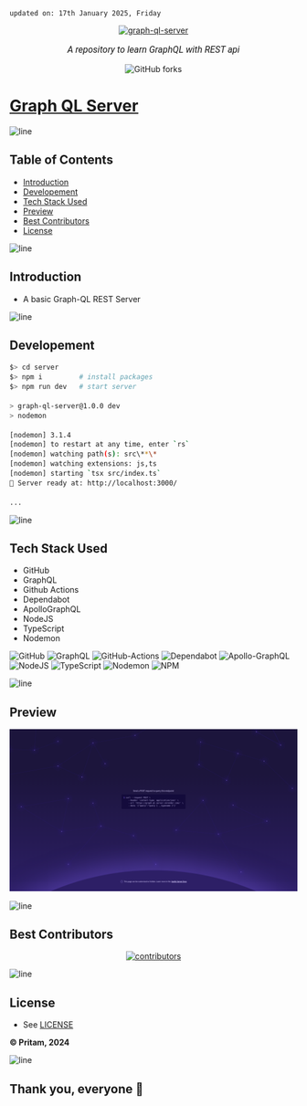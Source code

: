     updated on: 17th January 2025, Friday

<div align=center>
    <a href="https://github.com/warmachine028/graph-ql-server">
        <img width="200" src="https://upload.wikimedia.org/wikipedia/commons/1/17/GraphQL_Logo.svg" alt="graph-ql-server">
    </a>
    <p style="font-family: roboto, calibri; font-size:12pt; font-style:italic"> A repository to learn GraphQL with REST api </p>
    <a src="https://github.com/warmachine028/graph-ql-server/forks">
        <img alt="GitHub forks" src="https://img.shields.io/github/forks/warmachine028/graph-ql-server">
    </a>
</div>

# [Graph QL Server](https://github.com/warmachine028/graph-ql-server)

![line]

## Table of Contents

- [Introduction](#introduction)
- [Developement](#developement)
- [Tech Stack Used](#tech-stack-used)
- [Preview](#preview)
- [Best Contributors](#best-contributors)
- [License](#license)

![line]

## Introduction

- A basic Graph-QL REST Server
  
![line]

## Developement

```sh
$> cd server
$> npm i         # install packages
$> npm run dev   # start server

> graph-ql-server@1.0.0 dev
> nodemon

[nodemon] 3.1.4
[nodemon] to restart at any time, enter `rs`
[nodemon] watching path(s): src\**\*
[nodemon] watching extensions: js,ts
[nodemon] starting `tsx src/index.ts`
🚀 Server ready at: http://localhost:3000/

...
```

![line]

## Tech Stack Used

- GitHub
- GraphQL
- Github Actions
- Dependabot
- ApolloGraphQL
- NodeJS
- TypeScript
- Nodemon

![GitHub](https://img.shields.io/badge/github-%23121011.svg?style=for-the-badge&logo=github&logoColor=white) ![GraphQL](https://img.shields.io/badge/-GraphQL-E10098?style=for-the-badge&logo=graphql&logoColor=white) ![GitHub-Actions](https://img.shields.io/badge/github%20actions-%232671E5.svg?style=for-the-badge&logo=githubactions&logoColor=white) ![Dependabot](https://img.shields.io/badge/dependabot-025E8C?style=for-the-badge&logo=dependabot&logoColor=white) ![Apollo-GraphQL](https://img.shields.io/badge/-ApolloGraphQL-311C87?style=for-the-badge&logo=apollo-graphql) ![NodeJS](https://img.shields.io/badge/node.js-6DA55F?style=for-the-badge&logo=node.js&logoColor=white) ![TypeScript](https://img.shields.io/badge/typescript-%23007ACC.svg?style=for-the-badge&logo=typescript&logoColor=white) ![Nodemon](https://img.shields.io/badge/NODEMON-%23323330.svg?style=for-the-badge&logo=nodemon&logoColor=%BBDEAD) ![NPM](https://img.shields.io/badge/NPM-%23CB3837.svg?style=for-the-badge&logo=npm&logoColor=white)

![line]

## Preview

![Snapshot](.github/preview.png)

![line]

## Best Contributors

<div align="center">
    <a href="https://github.com/warmachine028/graph-ql-server/graphs/contributors">
        <img src="https://contrib.rocks/image?repo=warmachine028/graph-ql-server" alt="contributors"/>
    </a>
</div>

![line]

## License

- See [LICENSE]

**© Pritam, 2024**

![line]

## Thank you, everyone 💚

[markdown badges]: https://github.com/Ileriayo/markdown-badges
[line]: https://user-images.githubusercontent.com/75939390/137615281-3a875960-92cc-407f-97fe-fd2319bdb252.png
[License]: https://github.com/warmachine028/graph-ql-server/blob/main/LICENSE

<!-- 17/01/25 -->
